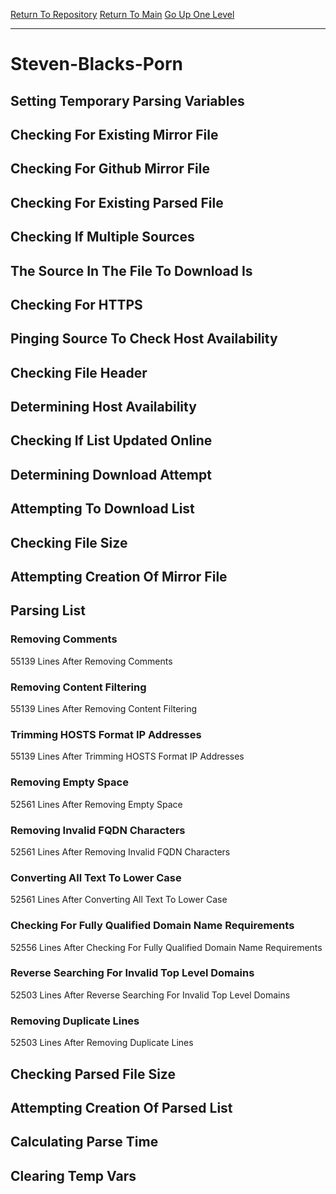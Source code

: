 [Return To Repository](https://github.com/deathbybandaid/piholeparser/)
[Return To Main](https://github.com/deathbybandaid/piholeparser/blob/master/RecentRunLogs/Mainlog.md)
[Go Up One Level](https://github.com/deathbybandaid/piholeparser/blob/master/RecentRunLogs/TopLevelScripts/30-Processing-Blacklists.md)
____________________________________
# Steven-Blacks-Porn
## Setting Temporary Parsing Variables
## Checking For Existing Mirror File
## Checking For Github Mirror File
## Checking For Existing Parsed File
## Checking If Multiple Sources
## The Source In The File To Download Is
## Checking For HTTPS
## Pinging Source To Check Host Availability
## Checking File Header
## Determining Host Availability
## Checking If List Updated Online
## Determining Download Attempt
## Attempting To Download List
## Checking File Size
## Attempting Creation Of Mirror File
## Parsing List
### Removing Comments
55139 Lines After Removing Comments
### Removing Content Filtering
55139 Lines After Removing Content Filtering
### Trimming HOSTS Format IP Addresses
55139 Lines After Trimming HOSTS Format IP Addresses
### Removing Empty Space
52561 Lines After Removing Empty Space
### Removing Invalid FQDN Characters
52561 Lines After Removing Invalid FQDN Characters
### Converting All Text To Lower Case
52561 Lines After Converting All Text To Lower Case
### Checking For Fully Qualified Domain Name Requirements
52556 Lines After Checking For Fully Qualified Domain Name Requirements
### Reverse Searching For Invalid Top Level Domains
52503 Lines After Reverse Searching For Invalid Top Level Domains
### Removing Duplicate Lines
52503 Lines After Removing Duplicate Lines
## Checking Parsed File Size
## Attempting Creation Of Parsed List
## Calculating Parse Time
## Clearing Temp Vars
